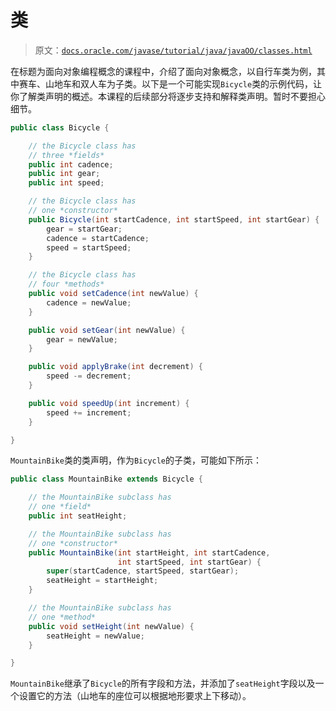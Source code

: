 # 类

> 原文：[`docs.oracle.com/javase/tutorial/java/javaOO/classes.html`](https://docs.oracle.com/javase/tutorial/java/javaOO/classes.html)

在标题为面向对象编程概念的课程中，介绍了面向对象概念，以自行车类为例，其中赛车、山地车和双人车为子类。以下是一个可能实现`Bicycle`类的示例代码，让你了解类声明的概述。本课程的后续部分将逐步支持和解释类声明。暂时不要担心细节。

```java
public class Bicycle {

    // the Bicycle class has
    // three *fields*
    public int cadence;
    public int gear;
    public int speed;

    // the Bicycle class has
    // one *constructor*
    public Bicycle(int startCadence, int startSpeed, int startGear) {
        gear = startGear;
        cadence = startCadence;
        speed = startSpeed;
    }

    // the Bicycle class has
    // four *methods*
    public void setCadence(int newValue) {
        cadence = newValue;
    }

    public void setGear(int newValue) {
        gear = newValue;
    }

    public void applyBrake(int decrement) {
        speed -= decrement;
    }

    public void speedUp(int increment) {
        speed += increment;
    }

}

```

`MountainBike`类的类声明，作为`Bicycle`的子类，可能如下所示：

```java
public class MountainBike extends Bicycle {

    // the MountainBike subclass has
    // one *field*
    public int seatHeight;

    // the MountainBike subclass has
    // one *constructor*
    public MountainBike(int startHeight, int startCadence,
                        int startSpeed, int startGear) {
        super(startCadence, startSpeed, startGear);
        seatHeight = startHeight;
    }   

    // the MountainBike subclass has
    // one *method*
    public void setHeight(int newValue) {
        seatHeight = newValue;
    }   

}

```

`MountainBike`继承了`Bicycle`的所有字段和方法，并添加了`seatHeight`字段以及一个设置它的方法（山地车的座位可以根据地形要求上下移动）。
